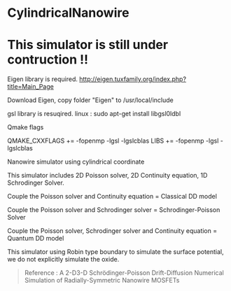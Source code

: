 # CylindricalNanowire

# This simulator is still under contruction !!



Eigen library is required.
http://eigen.tuxfamily.org/index.php?title=Main_Page

Download Eigen, copy folder "Eigen" to /usr/local/include  

gsl library is resuqired.
linux : sudo apt-get install libgsl0ldbl

Qmake flags

QMAKE_CXXFLAGS += -fopenmp -lgsl -lgslcblas
LIBS += -fopenmp -lgsl -lgslcblas


Nanowire simulator using cylindrical coordinate

This simulator includes 2D Poisson solver, 2D Continuity equation, 1D Schrodinger Solver.

Couple the Poisson solver and Continuity equation = Classical DD model

Couple the Poisson solver and Schrodinger solver = Schrodinger-Poisson Solver

Couple the Poisson solver, Schrodinger solver and Continuity equation = Quantum DD model

This simulator using Robin type boundary to simulate the surface potential, we do not explicitly simulate the oxide.
> Reference : A 2-D3-D Schrödinger-Poisson Drift-Diffusion Numerical Simulation of Radially-Symmetric Nanowire MOSFETs
